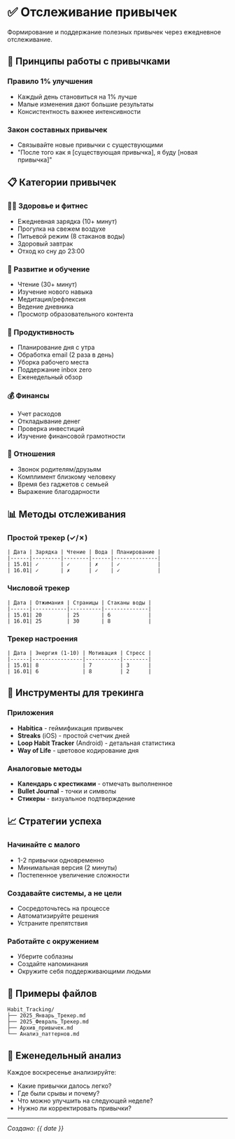 # ✅ Отслеживание привычек

Формирование и поддержание полезных привычек через ежедневное отслеживание.

## 🎯 Принципы работы с привычками

### Правило 1% улучшения
- Каждый день становиться на 1% лучше
- Малые изменения дают большие результаты
- Консистентность важнее интенсивности

### Закон составных привычек
- Связывайте новые привычки с существующими
- "После того как я [существующая привычка], я буду [новая привычка]"

## 📋 Категории привычек

### 🏃‍♂️ Здоровье и фитнес
- Ежедневная зарядка (10+ минут)
- Прогулка на свежем воздухе
- Питьевой режим (8 стаканов воды)
- Здоровый завтрак
- Отход ко сну до 23:00

### 🧠 Развитие и обучение  
- Чтение (30+ минут)
- Изучение нового навыка
- Медитация/рефлексия
- Ведение дневника
- Просмотр образовательного контента

### 💼 Продуктивность
- Планирование дня с утра
- Обработка email (2 раза в день)
- Уборка рабочего места
- Поддержание inbox zero
- Еженедельный обзор

### 💰 Финансы
- Учет расходов
- Откладывание денег
- Проверка инвестиций
- Изучение финансовой грамотности

### 👥 Отношения
- Звонок родителям/друзьям
- Комплимент близкому человеку
- Время без гаджетов с семьей
- Выражение благодарности

## 📊 Методы отслеживания

### Простой трекер (✓/✗)
```
| Дата | Зарядка | Чтение | Вода | Планирование |
|------|---------|--------|------|--------------|
| 15.01| ✓       | ✓      | ✗    | ✓            |
| 16.01| ✓       | ✗      | ✓    | ✓            |
```

### Числовой трекер
```
| Дата | Отжимания | Страницы | Стаканы воды |
|------|-----------|----------|--------------|
| 15.01| 20        | 25       | 6            |
| 16.01| 25        | 30       | 8            |
```

### Трекер настроения
```
| Дата | Энергия (1-10) | Мотивация | Стресс |
|------|----------------|-----------|--------|
| 15.01| 8              | 7         | 3      |
| 16.01| 6              | 8         | 2      |
```

## 🔧 Инструменты для трекинга
### Приложения
- **Habitica** - геймификация привычек
- **Streaks** (iOS) - простой счетчик дней
- **Loop Habit Tracker** (Android) - детальная статистика
- **Way of Life** - цветовое кодирование дня

### Аналоговые методы
- **Календарь с крестиками** - отмечать выполненное
- **Bullet Journal** - точки и символы
- **Стикеры** - визуальное подтверждение

## 📈 Стратегии успеха

### Начинайте с малого
- 1-2 привычки одновременно
- Минимальная версия (2 минуты)
- Постепенное увеличение сложности

### Создавайте системы, а не цели
- Сосредоточьтесь на процессе
- Автоматизируйте решения
- Устраните препятствия

### Работайте с окружением
- Уберите соблазны
- Создайте напоминания
- Окружите себя поддерживающими людьми

## 🎯 Примеры файлов
```
Habit_Tracking/
├── 2025_Январь_Трекер.md
├── 2025_Февраль_Трекер.md
├── Архив_привычек.md
└── Анализ_паттернов.md
```

## 📝 Еженедельный анализ
Каждое воскресенье анализируйте:
- Какие привычки далось легко?
- Где были срывы и почему?
- Что можно улучшить на следующей неделе?
- Нужно ли корректировать привычки?

---
*Создано: {{ date }}*
